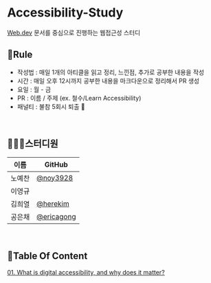 # Accessibility-Study

[Web.dev](https://web.dev/learn/accessibility/) 문서를 중심으로 진행하는 웹접근성 스터디

## 🤝Rule

- 작성법 : 매일 1개의 아티클을 읽고 정리, 느낀점, 추가로 공부한 내용을 작성
- 시간 : 매일 오후 12시까지 공부한 내용을 마크다운으로 정리해서 PR 생성
- 요일 : 월 - 금
- PR : 이름 / 주제 (ex. 철수/Learn Accessibility)
- 패널티 : 불참 5회시 퇴출 👻

<br>

## 👨‍👦‍👦스터디원

| 이름   | GitHub                                     |
| ------ | ------------------------------------------ |
| 노예찬 | [@noy3928](https://github.com/noy3928)     |
| 이영규 |                                            |
| 김희열 | [@herekim](https://github.com/herekim)     |
| 공은채 | [@ericagong](https://github.com/ericagong) |

<br>

## 📃Table Of Content

[01. What is digital accessibility, and why does it matter?](./01.What-is-digital-accessiblity/)
